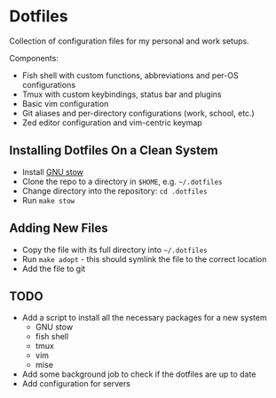 # Dotfiles

Collection of configuration files for my personal and work setups.

Components:
- Fish shell with custom functions, abbreviations and per-OS configurations
- Tmux with custom keybindings, status bar and plugins
- Basic vim configuration
- Git aliases and per-directory configurations (work, school, etc.)
- Zed editor configuration and vim-centric keymap

## Installing Dotfiles On a Clean System

- Install [GNU stow](https://www.gnu.org/software/stow/)
- Clone the repo to a directory in `$HOME`, e.g. `~/.dotfiles`
- Change directory into the repository: `cd .dotfiles`
- Run `make stow`

## Adding New Files

- Copy the file with its full directory into `~/.dotfiles`
- Run `make adopt` - this should symlink the file to the correct location
- Add the file to git

## TODO

- Add a script to install all the necessary packages for a new system
  - GNU stow
  - fish shell
  - tmux
  - vim
  - mise
- Add some background job to check if the dotfiles are up to date
- Add configuration for servers
